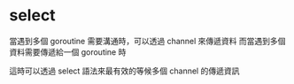 # select

當遇到多個 goroutine 需要溝通時，可以透過 channel 來傳遞資料
而當遇到多個資料需要傳遞給一個 goroutine 時

這時可以透過 select 語法來最有效的等候多個 channel 的傳遞資訊

